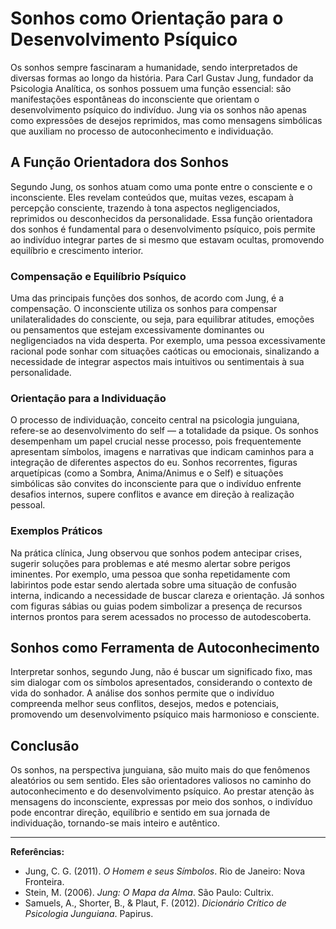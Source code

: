 
# Sonhos como Orientação para o Desenvolvimento Psíquico

Os sonhos sempre fascinaram a humanidade, sendo interpretados de diversas formas ao longo da história. Para Carl Gustav Jung, fundador da Psicologia Analítica, os sonhos possuem uma função essencial: são manifestações espontâneas do inconsciente que orientam o desenvolvimento psíquico do indivíduo. Jung via os sonhos não apenas como expressões de desejos reprimidos, mas como mensagens simbólicas que auxiliam no processo de autoconhecimento e individuação.

## A Função Orientadora dos Sonhos

Segundo Jung, os sonhos atuam como uma ponte entre o consciente e o inconsciente. Eles revelam conteúdos que, muitas vezes, escapam à percepção consciente, trazendo à tona aspectos negligenciados, reprimidos ou desconhecidos da personalidade. Essa função orientadora dos sonhos é fundamental para o desenvolvimento psíquico, pois permite ao indivíduo integrar partes de si mesmo que estavam ocultas, promovendo equilíbrio e crescimento interior.

### Compensação e Equilíbrio Psíquico

Uma das principais funções dos sonhos, de acordo com Jung, é a compensação. O inconsciente utiliza os sonhos para compensar unilateralidades do consciente, ou seja, para equilibrar atitudes, emoções ou pensamentos que estejam excessivamente dominantes ou negligenciados na vida desperta. Por exemplo, uma pessoa excessivamente racional pode sonhar com situações caóticas ou emocionais, sinalizando a necessidade de integrar aspectos mais intuitivos ou sentimentais à sua personalidade.

### Orientação para a Individuação

O processo de individuação, conceito central na psicologia junguiana, refere-se ao desenvolvimento do self — a totalidade da psique. Os sonhos desempenham um papel crucial nesse processo, pois frequentemente apresentam símbolos, imagens e narrativas que indicam caminhos para a integração de diferentes aspectos do eu. Sonhos recorrentes, figuras arquetípicas (como a Sombra, Anima/Animus e o Self) e situações simbólicas são convites do inconsciente para que o indivíduo enfrente desafios internos, supere conflitos e avance em direção à realização pessoal.

### Exemplos Práticos

Na prática clínica, Jung observou que sonhos podem antecipar crises, sugerir soluções para problemas e até mesmo alertar sobre perigos iminentes. Por exemplo, uma pessoa que sonha repetidamente com labirintos pode estar sendo alertada sobre uma situação de confusão interna, indicando a necessidade de buscar clareza e orientação. Já sonhos com figuras sábias ou guias podem simbolizar a presença de recursos internos prontos para serem acessados no processo de autodescoberta.

## Sonhos como Ferramenta de Autoconhecimento

Interpretar sonhos, segundo Jung, não é buscar um significado fixo, mas sim dialogar com os símbolos apresentados, considerando o contexto de vida do sonhador. A análise dos sonhos permite que o indivíduo compreenda melhor seus conflitos, desejos, medos e potenciais, promovendo um desenvolvimento psíquico mais harmonioso e consciente.

## Conclusão

Os sonhos, na perspectiva junguiana, são muito mais do que fenômenos aleatórios ou sem sentido. Eles são orientadores valiosos no caminho do autoconhecimento e do desenvolvimento psíquico. Ao prestar atenção às mensagens do inconsciente, expressas por meio dos sonhos, o indivíduo pode encontrar direção, equilíbrio e sentido em sua jornada de individuação, tornando-se mais inteiro e autêntico.

---
**Referências:**
- Jung, C. G. (2011). *O Homem e seus Símbolos*. Rio de Janeiro: Nova Fronteira.
- Stein, M. (2006). *Jung: O Mapa da Alma*. São Paulo: Cultrix.
- Samuels, A., Shorter, B., & Plaut, F. (2012). *Dicionário Crítico de Psicologia Junguiana*. Papirus.
```
